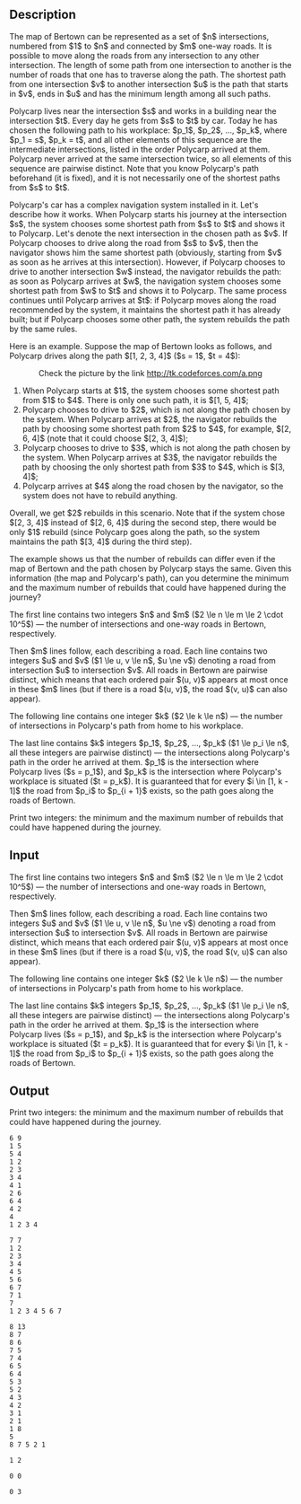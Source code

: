 ## Description

<div><p>The map of Bertown can be represented as a set of $n$ intersections, numbered from $1$ to $n$ and connected by $m$ one-way roads. It is possible to move along the roads from any intersection to any other intersection. The length of some path from one intersection to another is the number of roads that one has to traverse along the path. The shortest path from one intersection $v$ to another intersection $u$ is the path that starts in $v$, ends in $u$ and has the minimum length among all such paths.</p><p>Polycarp lives near the intersection $s$ and works in a building near the intersection $t$. Every day he gets from $s$ to $t$ by car. Today he has chosen the following path to his workplace: $p_1$, $p_2$, ..., $p_k$, where $p_1 = s$, $p_k = t$, and all other elements of this sequence are the intermediate intersections, listed in the order Polycarp arrived at them. Polycarp never arrived at the same intersection twice, so all elements of this sequence are pairwise distinct. <span class="tex-font-style-bf">Note that you know Polycarp's path beforehand (it is fixed), and it is not necessarily one of the shortest paths from $s$ to $t$</span>.</p><p>Polycarp's car has a complex navigation system installed in it. Let's describe how it works. When Polycarp starts his journey at the intersection $s$, the system chooses some shortest path from $s$ to $t$ and shows it to Polycarp. Let's denote the next intersection in the chosen path as $v$. If Polycarp chooses to drive along the road from $s$ to $v$, then the navigator shows him the same shortest path (obviously, starting from $v$ as soon as he arrives at this intersection). However, if Polycarp chooses to drive to another intersection $w$ instead, the navigator <span class="tex-font-style-bf">rebuilds</span> the path: as soon as Polycarp arrives at $w$, the navigation system chooses some shortest path from $w$ to $t$ and shows it to Polycarp. The same process continues until Polycarp arrives at $t$: if Polycarp moves along the road recommended by the system, it maintains the shortest path it has already built; but if Polycarp chooses some other path, the system <span class="tex-font-style-bf">rebuilds</span> the path by the same rules.</p><p>Here is an example. Suppose the map of Bertown looks as follows, and Polycarp drives along the path $[1, 2, 3, 4]$ ($s = 1$, $t = 4$): </p><center><p>Check the picture by the link <a href="//tk.codeforces.com/a.png">http://tk.codeforces.com/a.png</a></p></center> <ol> <li> When Polycarp starts at $1$, the system chooses some shortest path from $1$ to $4$. There is only one such path, it is $[1, 5, 4]$; </li><li> Polycarp chooses to drive to $2$, which is not along the path chosen by the system. When Polycarp arrives at $2$, the navigator <span class="tex-font-style-bf">rebuilds</span> the path by choosing some shortest path from $2$ to $4$, for example, $[2, 6, 4]$ (note that it could choose $[2, 3, 4]$); </li><li> Polycarp chooses to drive to $3$, which is not along the path chosen by the system. When Polycarp arrives at $3$, the navigator <span class="tex-font-style-bf">rebuilds</span> the path by choosing the only shortest path from $3$ to $4$, which is $[3, 4]$; </li><li> Polycarp arrives at $4$ along the road chosen by the navigator, so the system does not have to rebuild anything. </li></ol><p>Overall, we get $2$ rebuilds in this scenario. Note that if the system chose $[2, 3, 4]$ instead of $[2, 6, 4]$ during the second step, there would be only $1$ rebuild (since Polycarp goes along the path, so the system maintains the path $[3, 4]$ during the third step).</p><p>The example shows us that the number of rebuilds can differ even if the map of Bertown and the path chosen by Polycarp stays the same. Given this information (the map and Polycarp's path), can you determine the minimum and the maximum number of rebuilds that could have happened during the journey?</p></div><div class="input-specification"><p>The first line contains two integers $n$ and $m$ ($2 \le n \le m \le 2 \cdot 10^5$) — the number of intersections and one-way roads in Bertown, respectively.</p><p>Then $m$ lines follow, each describing a road. Each line contains two integers $u$ and $v$ ($1 \le u, v \le n$, $u \ne v$) denoting a road from intersection $u$ to intersection $v$. All roads in Bertown are pairwise distinct, which means that each ordered pair $(u, v)$ appears at most once in these $m$ lines (but if there is a road $(u, v)$, the road $(v, u)$ can also appear).</p><p>The following line contains one integer $k$ ($2 \le k \le n$) — the number of intersections in Polycarp's path from home to his workplace.</p><p>The last line contains $k$ integers $p_1$, $p_2$, ..., $p_k$ ($1 \le p_i \le n$, all these integers are pairwise distinct) — the intersections along Polycarp's path in the order he arrived at them. $p_1$ is the intersection where Polycarp lives ($s = p_1$), and $p_k$ is the intersection where Polycarp's workplace is situated ($t = p_k$). It is guaranteed that for every $i \in [1, k - 1]$ the road from $p_i$ to $p_{i + 1}$ exists, so the path goes along the roads of Bertown. </p></div><div class="output-specification"><p>Print two integers: the minimum and the maximum number of <span class="tex-font-style-bf">rebuilds</span> that could have happened during the journey.</p></div>

## Input

<p>The first line contains two integers $n$ and $m$ ($2 \le n \le m \le 2 \cdot 10^5$) — the number of intersections and one-way roads in Bertown, respectively.</p><p>Then $m$ lines follow, each describing a road. Each line contains two integers $u$ and $v$ ($1 \le u, v \le n$, $u \ne v$) denoting a road from intersection $u$ to intersection $v$. All roads in Bertown are pairwise distinct, which means that each ordered pair $(u, v)$ appears at most once in these $m$ lines (but if there is a road $(u, v)$, the road $(v, u)$ can also appear).</p><p>The following line contains one integer $k$ ($2 \le k \le n$) — the number of intersections in Polycarp's path from home to his workplace.</p><p>The last line contains $k$ integers $p_1$, $p_2$, ..., $p_k$ ($1 \le p_i \le n$, all these integers are pairwise distinct) — the intersections along Polycarp's path in the order he arrived at them. $p_1$ is the intersection where Polycarp lives ($s = p_1$), and $p_k$ is the intersection where Polycarp's workplace is situated ($t = p_k$). It is guaranteed that for every $i \in [1, k - 1]$ the road from $p_i$ to $p_{i + 1}$ exists, so the path goes along the roads of Bertown. </p>

## Output

<p>Print two integers: the minimum and the maximum number of <span class="tex-font-style-bf">rebuilds</span> that could have happened during the journey.</p>





```input1
6 9
1 5
5 4
1 2
2 3
3 4
4 1
2 6
6 4
4 2
4
1 2 3 4
```




```input2
7 7
1 2
2 3
3 4
4 5
5 6
6 7
7 1
7
1 2 3 4 5 6 7
```




```input3
8 13
8 7
8 6
7 5
7 4
6 5
6 4
5 3
5 2
4 3
4 2
3 1
2 1
1 8
5
8 7 5 2 1
```




```output1
1 2
```




```output2
0 0
```




```output3
0 3
```


